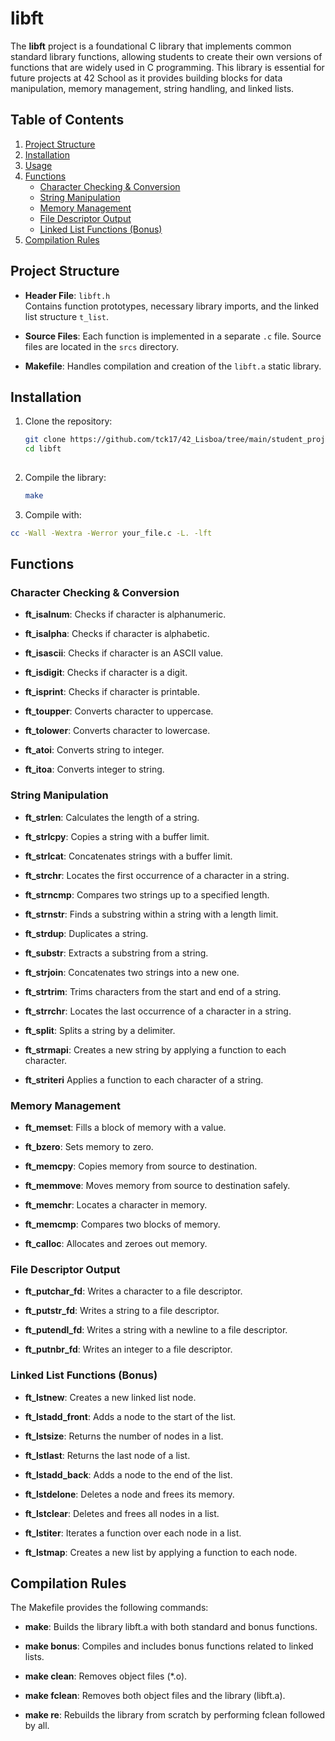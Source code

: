 # libft

The **libft** project is a foundational C library that implements common standard library functions, allowing students to create their own versions of functions that are widely used in C programming. This library is essential for future projects at 42 School as it provides building blocks for data manipulation, memory management, string handling, and linked lists.

## Table of Contents
1. [Project Structure](#project-structure)
2. [Installation](#installation)
3. [Usage](#usage)
4. [Functions](#functions)
    - [Character Checking & Conversion](#character-checking--conversion)
    - [String Manipulation](#string-manipulation)
    - [Memory Management](#memory-management)
    - [File Descriptor Output](#file-descriptor-output)
    - [Linked List Functions (Bonus)](#linked-list-functions-bonus)
5. [Compilation Rules](#compilation-rules)

## Project Structure

- **Header File**: `libft.h`  
  Contains function prototypes, necessary library imports, and the linked list structure `t_list`.

- **Source Files**: Each function is implemented in a separate `.c` file. Source files are located in the `srcs` directory.

- **Makefile**: Handles compilation and creation of the `libft.a` static library.

## Installation

1. Clone the repository:
   ```bash
   git clone https://github.com/tck17/42_Lisboa/tree/main/student_projects/libft
   cd libft
  
2. Compile the library:
   ```bash
   make

3. Compile with:
  ```bash
  cc -Wall -Wextra -Werror your_file.c -L. -lft  
  ```

Functions
---------

### Character Checking & Conversion

*   **ft\_isalnum**: Checks if character is alphanumeric.
    
*   **ft\_isalpha**: Checks if character is alphabetic.
    
*   **ft\_isascii**: Checks if character is an ASCII value.
    
*   **ft\_isdigit**: Checks if character is a digit.
    
*   **ft\_isprint**: Checks if character is printable.
    
*   **ft\_toupper**: Converts character to uppercase.
    
*   **ft\_tolower**: Converts character to lowercase.
    
*   **ft\_atoi**: Converts string to integer.
    
*   **ft\_itoa**: Converts integer to string.
    

### String Manipulation

*   **ft\_strlen**: Calculates the length of a string.
    
*   **ft\_strlcpy**: Copies a string with a buffer limit.
    
*   **ft\_strlcat**: Concatenates strings with a buffer limit.
    
*   **ft\_strchr**: Locates the first occurrence of a character in a string.
    
*   **ft\_strncmp**: Compares two strings up to a specified length.
    
*   **ft\_strnstr**: Finds a substring within a string with a length limit.
    
*   **ft\_strdup**: Duplicates a string.
    
*   **ft\_substr**: Extracts a substring from a string.
    
*   **ft\_strjoin**: Concatenates two strings into a new one.
    
*   **ft\_strtrim**: Trims characters from the start and end of a string.
    
*   **ft\_strrchr**: Locates the last occurrence of a character in a string.
    
*   **ft\_split**: Splits a string by a delimiter.
    
*   **ft\_strmapi**: Creates a new string by applying a function to each character.
    
*   **ft\_striteri** Applies a function to each character of a string.
    

### Memory Management

*   **ft\_memset**: Fills a block of memory with a value.
    
*   **ft\_bzero**: Sets memory to zero.
    
*   **ft\_memcpy**: Copies memory from source to destination.
    
*   **ft\_memmove**: Moves memory from source to destination safely.
    
*   **ft\_memchr**: Locates a character in memory.
    
*   **ft\_memcmp**: Compares two blocks of memory.
    
*   **ft\_calloc**: Allocates and zeroes out memory.
    

### File Descriptor Output

*   **ft\_putchar\_fd**: Writes a character to a file descriptor.
    
*   **ft\_putstr\_fd**: Writes a string to a file descriptor.
    
*   **ft\_putendl\_fd**: Writes a string with a newline to a file descriptor.
    
*   **ft\_putnbr\_fd**: Writes an integer to a file descriptor.
    

### Linked List Functions (Bonus)

*   **ft\_lstnew**: Creates a new linked list node.
    
*   **ft\_lstadd\_front**: Adds a node to the start of the list.
    
*   **ft\_lstsize**: Returns the number of nodes in a list.
    
*   **ft\_lstlast**: Returns the last node of a list.
    
*   **ft\_lstadd\_back**: Adds a node to the end of the list.
    
*   **ft\_lstdelone**: Deletes a node and frees its memory.
    
*   **ft\_lstclear**: Deletes and frees all nodes in a list.
    
*   **ft\_lstiter**: Iterates a function over each node in a list.
    
*   **ft\_lstmap**: Creates a new list by applying a function to each node.
    

Compilation Rules
-----------------

The Makefile provides the following commands:

*   **make**: Builds the library libft.a with both standard and bonus functions.
    
*   **make bonus**: Compiles and includes bonus functions related to linked lists.
    
*   **make clean**: Removes object files (\*.o).
    
*   **make fclean**: Removes both object files and the library (libft.a).
    
*   **make re**: Rebuilds the library from scratch by performing fclean followed by all.
